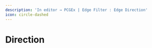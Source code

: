```yaml
---
description: 'In editor → PCGEx | Edge Filter : Edge Direction'
icon: circle-dashed
---
```


# Direction

